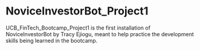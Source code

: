 # NoviceInvestorBot_Project1
UCB_FinTech_Bootcamp_Project1 is the first installation of NoviceInvestorBot by Tracy Ejiogu, meant to help practice the development skills being learned in the bootcamp.
